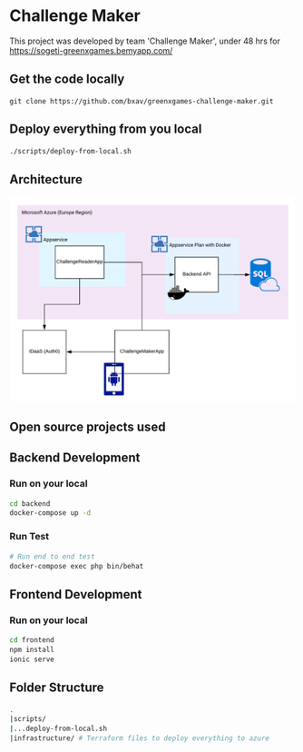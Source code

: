 # Challenge Maker
This project was developed by team 'Challenge Maker',  under 48 hrs for https://sogeti-greenxgames.bemyapp.com/

## Get the code locally
```
git clone https://github.com/bxav/greenxgames-challenge-maker.git
```

## Deploy everything from you local
```bash
./scripts/deploy-from-local.sh
```

## Architecture

![architecture](archi.png "Azure architecture")

## Open source projects used


## Backend Development

### Run on your local
```bash
cd backend
docker-compose up -d
```
### Run Test

```bash
# Run end to end test 
docker-compose exec php bin/behat

```

## Frontend Development

### Run on your local
```bash
cd frontend
npm install
ionic serve
```

## Folder Structure

```bash
.
|scripts/
|...deploy-from-local.sh
|infrastructure/ # Terraform files to deploy everything to azure
```

